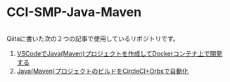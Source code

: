 # CCI-SMP-Java-Maven
[![<mfunaki>](https://circleci.com/gh/mfunaki/CCI-SMP-Java-Maven.svg?style=svg)](<https://app.circleci.com/pipelines/gh/mfunaki/CCI-SMP-Java-Maven>)

Qiitaに書いた次の２つの記事で使用しているリポジトリです。

1. [VSCodeでJava(Maven)プロジェクトを作成してDockerコンテナ上で開発する](https://qiita.com/mfunaki/items/b393a531e4b04a224368)
1. [Java(Maven)プロジェクトのビルドをCircleCI+Orbsで自動化](https://qiita.com/mfunaki/items/dc09764cb08bb787c261)